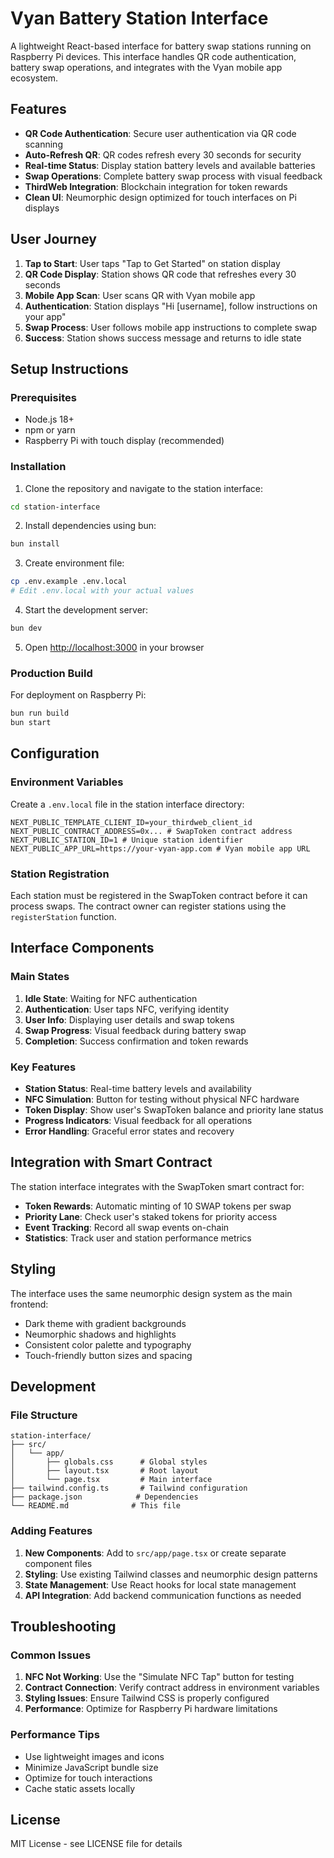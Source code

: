 # Vyan Battery Station Interface

A lightweight React-based interface for battery swap stations running on Raspberry Pi devices. This interface handles QR code authentication, battery swap operations, and integrates with the Vyan mobile app ecosystem.

## Features

- **QR Code Authentication**: Secure user authentication via QR code scanning
- **Auto-Refresh QR**: QR codes refresh every 30 seconds for security
- **Real-time Status**: Display station battery levels and available batteries
- **Swap Operations**: Complete battery swap process with visual feedback
- **ThirdWeb Integration**: Blockchain integration for token rewards
- **Clean UI**: Neumorphic design optimized for touch interfaces on Pi displays

## User Journey

1. **Tap to Start**: User taps "Tap to Get Started" on station display
2. **QR Code Display**: Station shows QR code that refreshes every 30 seconds
3. **Mobile App Scan**: User scans QR with Vyan mobile app
4. **Authentication**: Station displays "Hi [username], follow instructions on your app"
5. **Swap Process**: User follows mobile app instructions to complete swap
6. **Success**: Station shows success message and returns to idle state

## Setup Instructions

### Prerequisites

- Node.js 18+ 
- npm or yarn
- Raspberry Pi with touch display (recommended)

### Installation

1. Clone the repository and navigate to the station interface:
```bash
cd station-interface
```

2. Install dependencies using bun:
```bash
bun install
```

3. Create environment file:
```bash
cp .env.example .env.local
# Edit .env.local with your actual values
```

4. Start the development server:
```bash
bun dev
```

5. Open [http://localhost:3000](http://localhost:3000) in your browser

### Production Build

For deployment on Raspberry Pi:

```bash
bun run build
bun start
```

## Configuration

### Environment Variables

Create a `.env.local` file in the station interface directory:

```env
NEXT_PUBLIC_TEMPLATE_CLIENT_ID=your_thirdweb_client_id
NEXT_PUBLIC_CONTRACT_ADDRESS=0x... # SwapToken contract address
NEXT_PUBLIC_STATION_ID=1 # Unique station identifier
NEXT_PUBLIC_APP_URL=https://your-vyan-app.com # Vyan mobile app URL
```

### Station Registration

Each station must be registered in the SwapToken contract before it can process swaps. The contract owner can register stations using the `registerStation` function.

## Interface Components

### Main States

1. **Idle State**: Waiting for NFC authentication
2. **Authentication**: User taps NFC, verifying identity
3. **User Info**: Displaying user details and swap tokens
4. **Swap Progress**: Visual feedback during battery swap
5. **Completion**: Success confirmation and token rewards

### Key Features

- **Station Status**: Real-time battery levels and availability
- **NFC Simulation**: Button for testing without physical NFC hardware
- **Token Display**: Show user's SwapToken balance and priority lane status
- **Progress Indicators**: Visual feedback for all operations
- **Error Handling**: Graceful error states and recovery

## Integration with Smart Contract

The station interface integrates with the SwapToken smart contract for:

- **Token Rewards**: Automatic minting of 10 SWAP tokens per swap
- **Priority Lane**: Check user's staked tokens for priority access
- **Event Tracking**: Record all swap events on-chain
- **Statistics**: Track user and station performance metrics

## Styling

The interface uses the same neumorphic design system as the main frontend:

- Dark theme with gradient backgrounds
- Neumorphic shadows and highlights
- Consistent color palette and typography
- Touch-friendly button sizes and spacing

## Development

### File Structure

```
station-interface/
├── src/
│   └── app/
│       ├── globals.css      # Global styles
│       ├── layout.tsx       # Root layout
│       └── page.tsx         # Main interface
├── tailwind.config.ts       # Tailwind configuration
├── package.json            # Dependencies
└── README.md              # This file
```

### Adding Features

1. **New Components**: Add to `src/app/page.tsx` or create separate component files
2. **Styling**: Use existing Tailwind classes and neumorphic design patterns
3. **State Management**: Use React hooks for local state management
4. **API Integration**: Add backend communication functions as needed

## Troubleshooting

### Common Issues

1. **NFC Not Working**: Use the "Simulate NFC Tap" button for testing
2. **Contract Connection**: Verify contract address in environment variables
3. **Styling Issues**: Ensure Tailwind CSS is properly configured
4. **Performance**: Optimize for Raspberry Pi hardware limitations

### Performance Tips

- Use lightweight images and icons
- Minimize JavaScript bundle size
- Optimize for touch interactions
- Cache static assets locally

## License

MIT License - see LICENSE file for details
